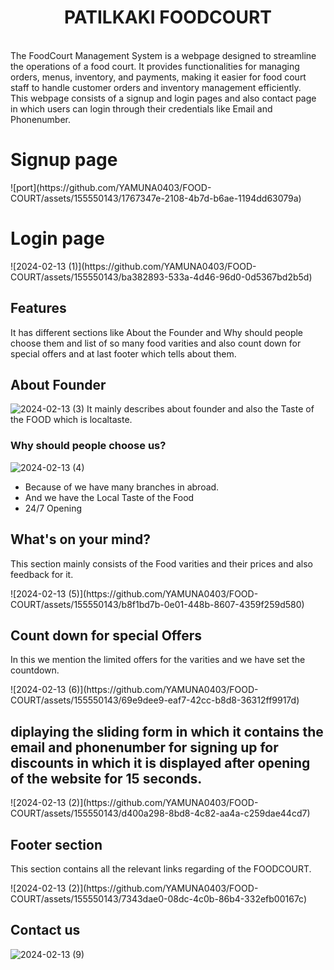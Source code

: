 <h1 style="text-align:center">PATILKAKI FOODCOURT</h1><br>
The FoodCourt Management System is a webpage designed to streamline the operations of a food court. It provides functionalities for managing orders, menus, inventory, and payments, making it easier for food court staff to handle customer orders and inventory management efficiently.
<br>
This webpage consists of a signup and login pages and also contact page in which users can login through their credentials like Email and Phonenumber.
<h1>Signup page</h1>
![port](https://github.com/YAMUNA0403/FOOD-COURT/assets/155550143/1767347e-2108-4b7d-b6ae-1194dd63079a)
<br>
<h1>Login page</h1>
![2024-02-13 (1)](https://github.com/YAMUNA0403/FOOD-COURT/assets/155550143/ba382893-533a-4d46-96d0-0d5367bd2b5d)
<br>
<h2>Features</h2>

It has different sections like About the Founder and Why should people choose them and list of so many food varities and also count down for special offers and at last footer which tells about them.

<h2> About Founder</h2>

![2024-02-13 (3)](https://github.com/YAMUNA0403/FOOD-COURT/assets/155550143/047668e1-3794-4c00-95af-721a5c1e07d8)
 It mainly describes about founder and also the Taste of the FOOD which is localtaste.

 <h3>Why should people choose us?</h3>

 ![2024-02-13 (4)](https://github.com/YAMUNA0403/FOOD-COURT/assets/155550143/3fb1aa9b-244e-4872-b0d7-6aaa61675fe3)

<ul>
  <li>Because of we have many branches in abroad.</li>
  <li>And we have the Local Taste of the Food</li>
  <li>24/7 Opening</li>
</ul>

<h2>What's on your mind?</h2>
 <p>This section mainly consists of the Food varities and their prices and also feedback for it.</p>
 ![2024-02-13 (5)](https://github.com/YAMUNA0403/FOOD-COURT/assets/155550143/b8f1bd7b-0e01-448b-8607-4359f259d580)
 <h2>Count down for special Offers</h2>
 <p>In this we mention the limited offers for the varities and we have set the countdown.</p>
 ![2024-02-13 (6)](https://github.com/YAMUNA0403/FOOD-COURT/assets/155550143/69e9dee9-eaf7-42cc-b8d8-36312ff9917d)
 <br>
 <h2>diplaying the sliding form in which it contains the email and phonenumber for signing up for discounts in which it is displayed after opening of the website for 15 seconds.</h2>
 ![2024-02-13 (2)](https://github.com/YAMUNA0403/FOOD-COURT/assets/155550143/d400a298-8bd8-4c82-aa4a-c259dae44cd7)

 <h2>Footer section</h2>
<p>This section contains all the relevant links regarding of the FOODCOURT.</p>
![2024-02-13 (2)](https://github.com/YAMUNA0403/FOOD-COURT/assets/155550143/7343dae0-08dc-4c0b-86b4-332efb00167c)
<br>
<h2>Contact us </h2>

![2024-02-13 (9)](https://github.com/YAMUNA0403/FOOD-COURT/assets/155550143/25f39ef2-08b6-4da0-9808-8385650765b0)





 




